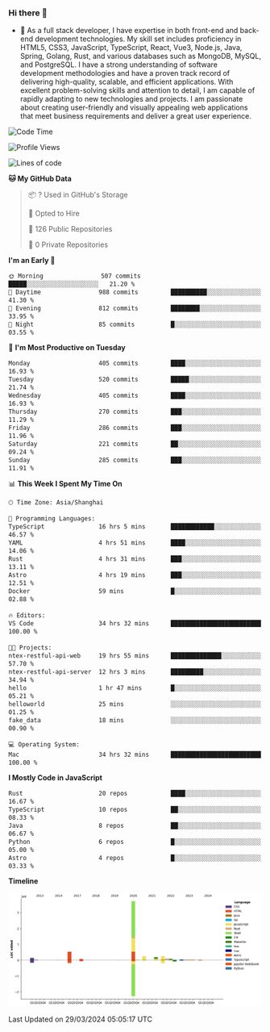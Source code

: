 ### Hi there 👋

- 🌱 As a full stack developer, I have expertise in both front-end and back-end development technologies. My skill set includes proficiency in HTML5, CSS3, JavaScript, TypeScript, React, Vue3, Node.js, Java, Spring, Golang, Rust, and various databases such as MongoDB, MySQL, and PostgreSQL. I have a strong understanding of software development methodologies and have a proven track record of delivering high-quality, scalable, and efficient applications. With excellent problem-solving skills and attention to detail, I am capable of rapidly adapting to new technologies and projects. I am passionate about creating user-friendly and visually appealing web applications that meet business requirements and deliver a great user experience.

<!--START_SECTION:waka-->
![Code Time](http://img.shields.io/badge/Code%20Time-1%2C309%20hrs%2035%20mins-blue)

![Profile Views](http://img.shields.io/badge/Profile%20Views-0-blue)

![Lines of code](https://img.shields.io/badge/From%20Hello%20World%20I%27ve%20Written-5.6%20million%20lines%20of%20code-blue)

**🐱 My GitHub Data** 

> 📦 ? Used in GitHub's Storage 
 > 
> 💼 Opted to Hire
 > 
> 📜 126 Public Repositories 
 > 
> 🔑 0 Private Repositories 
 > 
**I'm an Early 🐤** 

```text
🌞 Morning                507 commits         █████░░░░░░░░░░░░░░░░░░░░   21.20 % 
🌆 Daytime                988 commits         ██████████░░░░░░░░░░░░░░░   41.30 % 
🌃 Evening                812 commits         ████████░░░░░░░░░░░░░░░░░   33.95 % 
🌙 Night                  85 commits          █░░░░░░░░░░░░░░░░░░░░░░░░   03.55 % 
```
📅 **I'm Most Productive on Tuesday** 

```text
Monday                   405 commits         ████░░░░░░░░░░░░░░░░░░░░░   16.93 % 
Tuesday                  520 commits         █████░░░░░░░░░░░░░░░░░░░░   21.74 % 
Wednesday                405 commits         ████░░░░░░░░░░░░░░░░░░░░░   16.93 % 
Thursday                 270 commits         ███░░░░░░░░░░░░░░░░░░░░░░   11.29 % 
Friday                   286 commits         ███░░░░░░░░░░░░░░░░░░░░░░   11.96 % 
Saturday                 221 commits         ██░░░░░░░░░░░░░░░░░░░░░░░   09.24 % 
Sunday                   285 commits         ███░░░░░░░░░░░░░░░░░░░░░░   11.91 % 
```


📊 **This Week I Spent My Time On** 

```text
🕑︎ Time Zone: Asia/Shanghai

💬 Programming Languages: 
TypeScript               16 hrs 5 mins       ████████████░░░░░░░░░░░░░   46.57 % 
YAML                     4 hrs 51 mins       ████░░░░░░░░░░░░░░░░░░░░░   14.06 % 
Rust                     4 hrs 31 mins       ███░░░░░░░░░░░░░░░░░░░░░░   13.11 % 
Astro                    4 hrs 19 mins       ███░░░░░░░░░░░░░░░░░░░░░░   12.51 % 
Docker                   59 mins             █░░░░░░░░░░░░░░░░░░░░░░░░   02.88 % 

🔥 Editors: 
VS Code                  34 hrs 32 mins      █████████████████████████   100.00 % 

🐱‍💻 Projects: 
ntex-restful-api-web     19 hrs 55 mins      ██████████████░░░░░░░░░░░   57.70 % 
ntex-restful-api-server  12 hrs 3 mins       █████████░░░░░░░░░░░░░░░░   34.94 % 
hello                    1 hr 47 mins        █░░░░░░░░░░░░░░░░░░░░░░░░   05.21 % 
helloworld               25 mins             ░░░░░░░░░░░░░░░░░░░░░░░░░   01.25 % 
fake_data                18 mins             ░░░░░░░░░░░░░░░░░░░░░░░░░   00.90 % 

💻 Operating System: 
Mac                      34 hrs 32 mins      █████████████████████████   100.00 % 
```

**I Mostly Code in JavaScript** 

```text
Rust                     20 repos            ████░░░░░░░░░░░░░░░░░░░░░   16.67 % 
TypeScript               10 repos            ██░░░░░░░░░░░░░░░░░░░░░░░   08.33 % 
Java                     8 repos             ██░░░░░░░░░░░░░░░░░░░░░░░   06.67 % 
Python                   6 repos             █░░░░░░░░░░░░░░░░░░░░░░░░   05.00 % 
Astro                    4 repos             █░░░░░░░░░░░░░░░░░░░░░░░░   03.33 % 
```



**Timeline**

![Lines of Code chart](https://raw.githubusercontent.com/elton/elton/main/assets/bar_graph.png)


 Last Updated on 29/03/2024 05:05:17 UTC
<!--END_SECTION:waka-->

<!--
**elton/elton** is a ✨ _special_ ✨ repository because its `README.md` (this file) appears on your GitHub profile.

Here are some ideas to get you started:

- 🔭 I’m currently working on ...
- 🌱 I’m currently learning ...
- 👯 I’m looking to collaborate on ...
- 🤔 I’m looking for help with ...
- 💬 Ask me about ...
- 📫 How to reach me: ...
- 😄 Pronouns: ...
- ⚡ Fun fact: ...
-->
